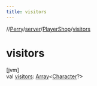 ```yaml
---
title: visitors
---
```

//[Perry](../../../index.html)/[server](../index.html)/[PlayerShop](index.html)/[visitors](visitors.html)



# visitors



[jvm]\
val [visitors](visitors.html): [Array](https://kotlinlang.org/api/latest/jvm/stdlib/kotlin/-array/index.html)&lt;[Character](../../client/-character/index.html)?&gt;




